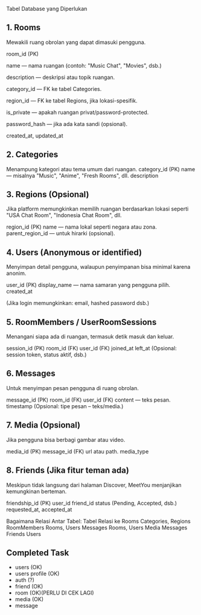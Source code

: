 Tabel Database yang Diperlukan
## 1. Rooms

Mewakili ruang obrolan yang dapat dimasuki pengguna.

room_id (PK)

name — nama ruangan (contoh: "Music Chat", "Movies", dsb.)

description — deskripsi atau topik ruangan.

category_id — FK ke tabel Categories.

region_id — FK ke tabel Regions, jika lokasi-spesifik.

is_private — apakah ruangan privat/password-protected.

password_hash — jika ada kata sandi (opsional).

created_at, updated_at

## 2. Categories

Menampung kategori atau tema umum dari ruangan.
category_id (PK)
name — misalnya "Music", "Anime", "Fresh Rooms", dll.
description

## 3. Regions (Opsional)

Jika platform memungkinkan memilih ruangan berdasarkan lokasi seperti "USA Chat Room", "Indonesia Chat Room", dll.

region_id (PK)
name — nama lokal seperti negara atau zona.
parent_region_id — untuk hirarki (opsional).

## 4. Users (Anonymous or identified)

Menyimpan detail pengguna, walaupun penyimpanan bisa minimal karena anonim.

user_id (PK)
display_name — nama samaran yang pengguna pilih.
created_at

(Jika login memungkinkan: email, hashed password dsb.)

## 5. RoomMembers / UserRoomSessions

Menangani siapa ada di ruangan, termasuk detik masuk dan keluar.

session_id (PK)
room_id (FK)
user_id (FK)
joined_at
left_at
(Opsional: session token, status aktif, dsb.)

## 6. Messages

Untuk menyimpan pesan pengguna di ruang obrolan.

message_id (PK)
room_id (FK)
user_id (FK)
content — teks pesan.
timestamp
(Opsional: tipe pesan – teks/media.)

## 7. Media (Opsional)

Jika pengguna bisa berbagi gambar atau video.

media_id (PK)
message_id (FK)
url atau path.
media_type

## 8. Friends (Jika fitur teman ada)

Meskipun tidak langsung dari halaman Discover, MeetYou menjanjikan kemungkinan berteman.

friendship_id (PK)
user_id
friend_id
status (Pending, Accepted, dsb.)
requested_at, accepted_at

Bagaimana Relasi Antar Tabel:
Tabel	Relasi ke
Rooms	Categories, Regions
RoomMembers	Rooms, Users
Messages	Rooms, Users
Media	Messages
Friends	Users

## Completed Task
- users (OK)
- users profile (OK)
- auth (?)
- friend (OK)
- room (OK)(PERLU DI CEK LAGI)
- media (OK)
- message
